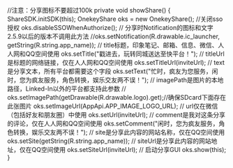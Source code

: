 //注意：分享图标不要超过100k
 private void showShare() {
        ShareSDK.initSDK(this);
        OnekeyShare oks = new OnekeyShare();
        //关闭sso授权
        oks.disableSSOWhenAuthorize();
        // 分享时Notification的图标和文字  2.5.9以后的版本不调用此方法
        //oks.setNotification(R.drawable.ic_launcher, getString(R.string.app_name));
        // title标题，印象笔记、邮箱、信息、微信、人人网和QQ空间使用
        oks.setTitle("戳进去，玩转同城送达至快平台！");
        // titleUrl是标题的网络链接，仅在人人网和QQ空间使用
        oks.setTitleUrl(inviteUrl);
        // text是分享文本，所有平台都需要这个字段
        oks.setText("忙时，疯友为您服务，闲时，您为疯友服务，角色转换，娱乐交友两不误！");
        // imagePath是图片的本地路径，Linked-In以外的平台都支持此参数
//        oks.setImagePath(getDrawable(R.drawable.logo).get);//确保SDcard下面存在此张图片
        oks.setImageUrl(AppApi.APP_IMAGE_LOGO_URL);
        // url仅在微信（包括好友和朋友圈）中使用
        oks.setUrl(inviteUrl);
        // comment是我对这条分享的评论，仅在人人网和QQ空间使用
        oks.setComment("闲时，您为疯友服务，角色转换，娱乐交友两不误！");
        // site是分享此内容的网站名称，仅在QQ空间使用
        oks.setSite(getString(R.string.app_name));
        // siteUrl是分享此内容的网站地址，仅在QQ空间使用
        oks.setSiteUrl(inviteUrl);
// 启动分享GUI
        oks.show(this);
    }